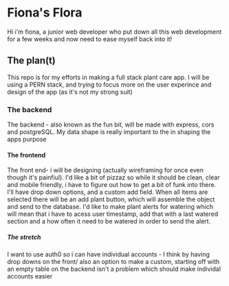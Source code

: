 # Fiona's Flora
Hi i'm fiona, a junior web developer who put down all this web development for a few weeks and now need to ease myself back into it!

## The plan(t)
This repo is for my efforts in making a full stack plant care app. I will be using a PERN stack, and trying to focus more on the user experince and design of the app (as it's not my strong suit)

### The backend
The backend - also known as the fun bit, will be made with express, cors and postgreSQL. My data shape is really important to the in shaping the apps purpose

#### The frontend 
The front end- i will be designing (actually wireframing for once even though it's painfiul). I'd like a bit of pizzaz so while it should be clean, clear and mobile friendly, i have to figure out how to get a bit of funk into there. I'll have drop down options, and a custom add field. When all items are selected there will be an add plant button, which will assemble the object and send to the database. I'd like to make plant alerts for watering which will mean that i have to acess user timestamp, add that with a last watered section and a how often it need to be watered in order to send the alert. 

##### The stretch 
I want to use auth0 so i can have individual accounts - I think by having drop downs on the front/ also an option to make a custom, starting off with an empty table on the backend isn't a problem which should make individal accounts easier
